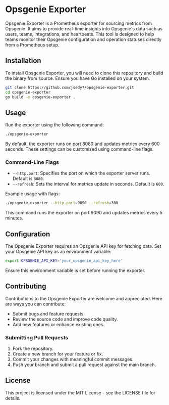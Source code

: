 # Opsgenie Exporter

Opsgenie Exporter is a Prometheus exporter for sourcing metrics from Opsgenie. It aims to provide real-time insights into Opsgenie's data such as users, teams, integrations, and heartbeats. This tool is designed to help teams monitor their Opsgenie configuration and operation statuses directly from a Prometheus setup.

## Installation

To install Opsgenie Exporter, you will need to clone this repository and build the binary from source. Ensure you have Go installed on your system.

```bash
git clone https://github.com/jsedy7/opsgenie-exporter.git
cd opsgenie-exporter
go build -o opsgenie-exporter .
```

## Usage

Run the exporter using the following command:

```bash
./opsgenie-exporter
```

By default, the exporter runs on port 8080 and updates metrics every 600 seconds. These settings can be customized using command-line flags.

### Command-Line Flags

- `--http.port`: Specifies the port on which the exporter server runs. Default is `8080`.
- `--refresh`: Sets the interval for metrics update in seconds. Default is `600`.

Example usage with flags:

```bash
./opsgenie-exporter --http.port=9090 --refresh=300
```

This command runs the exporter on port 9090 and updates metrics every 5 minutes.

## Configuration

The Opsgenie Exporter requires an Opsgenie API key for fetching data. Set your Opsgenie API key as an environment variable:

```bash
export OPSGENIE_API_KEY='your_opsgenie_api_key_here'
```

Ensure this environment variable is set before running the exporter.

## Contributing

Contributions to the Opsgenie Exporter are welcome and appreciated. Here are ways you can contribute:

- Submit bugs and feature requests.
- Review the source code and improve code quality.
- Add new features or enhance existing ones.

### Submitting Pull Requests

1. Fork the repository.
2. Create a new branch for your feature or fix.
3. Commit your changes with meaningful commit messages.
4. Push your branch and submit a pull request against the main branch.

## License

This project is licensed under the MIT License - see the LICENSE file for details.


